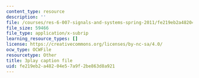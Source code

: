 ```yaml
---
content_type: resource
description: ''
file: /courses/res-6-007-signals-and-systems-spring-2011/fe219eb2a48204e57a9f2be863d8a921_nuzA75DpSuw.srt
file_size: 59466
file_type: application/x-subrip
learning_resource_types: []
license: https://creativecommons.org/licenses/by-nc-sa/4.0/
ocw_type: OCWFile
resourcetype: Other
title: 3play caption file
uid: fe219eb2-a482-04e5-7a9f-2be863d8a921
---
```

